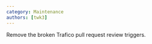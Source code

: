 ```yaml
---
category: Maintenance
authors: [twk3]
---
```


Remove the broken Trafico pull request review triggers.
